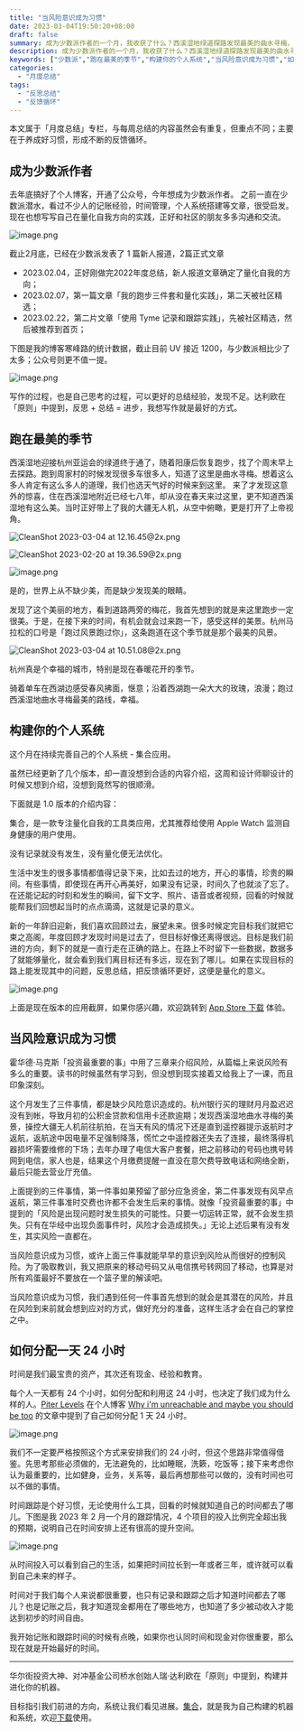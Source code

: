 ```yaml
---
title: "当风险意识成为习惯"
date: 2023-03-04T19:50:20+08:00
draft: false
summary: 成为少数派作者的一个月，我收获了什么？西溪湿地绿道探路发现最美的曲水寻梅，跑过风景跑过你；瑞·达利欧在《原则》中提到「建造并进化你的机器」，集合就是我给自己做的机器和系统，你也可以试试；如果风险意识成为习惯，生活也许会少很多意外；你想过 1 天 24 小时该怎么过吗？不妨听听 NomadList 创始人是怎么想的。
description: 成为少数派作者的一个月，我收获了什么？西溪湿地绿道探路发现最美的曲水寻梅，跑过风景跑过你；瑞·达利欧在《原则》中提到「建造并进化你的机器」，集合就是我给自己做的机器和系统，你也可以试试；如果风险意识成为习惯，生活也许会少很多意外；你想过 1 天 24 小时该怎么过吗？不妨听听 NomadList 创始人是怎么想的。
keywords: ["少数派","跑在最美的季节","构建你的个人系统","当风险意识成为习惯","如何分配1天24小时"]
categories:
  - "月度总结"
tags:
  - "反思总结"
  - "反馈循环"
---
```


本文属于「月度总结」专栏，与每周总结的内容虽然会有重复，但重点不同；主要在于养成好习惯，形成不断的反馈循环。

## 成为少数派作者

去年底搞好了个人博客，开通了公众号，今年想成为少数派作者。
之前一直在少数派潜水，看过不少人的记账经验，时间管理，个人系统搭建等文章，很受启发。现在也想写写自己在量化自我方向的实践，正好和社区的朋友多多沟通和交流。

![image.png](https://cdn.nlark.com/yuque/0/2023/png/177619/1677902366771-d62631cd-880d-45aa-b347-5513af07d5ee.png#averageHue=%23fafaf9&clientId=u621bc755-87e3-4&from=paste&height=401&id=dAUv2&name=image.png&originHeight=802&originWidth=1534&originalType=binary&ratio=2&rotation=0&showTitle=false&size=354940&status=done&style=none&taskId=u5e42952e-8754-4d57-bbde-b8afb006c4d&title=&width=767)

截止2月底，已经在少数派发表了 1 篇新人报道，2篇正式文章

- 2023.02.04，正好刚做完2022年度总结，新人报道文章确定了量化自我的方向；
- 2023.02.07，第一篇文章「我的跑步三件套和量化实践」，第二天被社区精选；
- 2023.02.22，第二片文章「使用 Tyme 记录和跟踪实践」，先被社区精选，然后被推荐到首页；

下图是我的博客寒峰路的统计数据，截止目前 UV 接近 1200，与少数派相比少了太多；公众号则更不值一提。

![image.png](https://cdn.nlark.com/yuque/0/2023/png/177619/1677827481314-7c91af9d-66e0-42c2-b030-74599a1481ee.png#averageHue=%23fcfcfb&clientId=ubafab7c4-025c-4&from=paste&height=165&id=u7ab658ad&name=image.png&originHeight=330&originWidth=1554&originalType=binary&ratio=2&rotation=0&showTitle=false&size=156771&status=done&style=none&taskId=ua115f35c-9923-4963-969e-e8e6638aa42&title=&width=777)

写作的过程，也是自己思考的过程，可以更好的总结经验，发现不足。达利欧在「原则」中提到，反思 + 总结 = 进步，我想写作就是最好的方式。

## 跑在最美的季节

西溪湿地迎接杭州亚运会的绿道终于通了，随着阳康后恢复跑步，找了个周末早上去探路。跑到周家村的时候发现很多车很多人，知道了这里是曲水寻梅。想着这么多人肯定有这么多人的道理，我们也选天气好的时候来到这里。
来了才发现这意外的惊喜，住在西溪湿地附近已经七八年，却从没在春天来过这里，更不知道西溪湿地有这么美。当时正好带上了我的大疆无人机，从空中俯瞰，更是打开了上帝视角。

![CleanShot 2023-03-04 at 12.16.45@2x.png](https://cdn.nlark.com/yuque/0/2023/png/177619/1677903422893-66cc80db-36e7-4847-a5df-9efc6793b6e1.png#averageHue=%238f8a7b&clientId=u621bc755-87e3-4&from=paste&height=609&id=uc9c6c7a8&name=CleanShot%202023-03-04%20at%2012.16.45%402x.png&originHeight=1218&originWidth=1926&originalType=binary&ratio=2&rotation=0&showTitle=false&size=4613685&status=done&style=none&taskId=ue0591712-a055-4564-b626-7c62f28da55&title=&width=963)

![CleanShot 2023-02-20 at 19.36.59@2x.png](https://cdn.nlark.com/yuque/0/2023/png/177619/1677898367831-35491095-dc36-43e6-9aba-4b9fe8642d39.png#averageHue=%23505b4d&clientId=u621bc755-87e3-4&from=paste&height=735&id=u6f46d8e6&name=CleanShot%202023-02-20%20at%2019.36.59%402x.png&originHeight=1470&originWidth=2280&originalType=binary&ratio=2&rotation=0&showTitle=false&size=7257123&status=done&style=none&taskId=u136d8f55-3f1c-4329-a08b-157f4e251fa&title=&width=1140)

![image.png](https://cdn.nlark.com/yuque/0/2023/png/177619/1677810042659-2e12d83d-2bea-47c5-a828-5aa4bd6c47ce.png#averageHue=%23505845&clientId=ubafab7c4-025c-4&from=paste&height=413&id=K9fS7&name=image.png&originHeight=826&originWidth=1426&originalType=binary&ratio=2&rotation=0&showTitle=false&size=2189517&status=done&style=none&taskId=ufc853cc3-bcde-4585-9313-5626446fe4a&title=&width=713)

是的，世界上从不缺少美，而是缺少发现美的眼睛。

发现了这个美丽的地方，看到道路两旁的梅花，我首先想到的就是来这里跑步一定很美。于是，在接下来的时间，有机会就会过来跑一下，感受这样的美景。杭州马拉松的口号是「跑过风景跑过你」，这条跑道在这个季节就是那个最美的风景。

![CleanShot 2023-03-04 at 10.51.08@2x.png](https://cdn.nlark.com/yuque/0/2023/png/177619/1677898291233-8db8e6a0-7e1b-4f28-8c0a-8707374b875c.png#averageHue=%232e382a&clientId=u621bc755-87e3-4&from=paste&height=711&id=ufea893f2&name=CleanShot%202023-03-04%20at%2010.51.08%402x.png&originHeight=1422&originWidth=2006&originalType=binary&ratio=2&rotation=0&showTitle=false&size=4116891&status=done&style=none&taskId=uf0a22a85-cac9-4445-9f33-5342199319f&title=&width=1003)

杭州真是个幸福的城市，特别是现在春暖花开的季节。

骑着单车在西湖边感受春风拂面，惬意；沿着西湖跑一朵大大的玫瑰，浪漫；跑过西溪湿地曲水寻梅最美的路线，幸福。



## 构建你的个人系统

这个月在持续完善自己的个人系统 - 集合应用。

虽然已经更新了几个版本，却一直没想到合适的内容介绍，这周和设计师聊设计的时候又想到介绍，没想到竟然写的很顺滑。

下面就是 1.0 版本的介绍内容：

集合，是一款专注量化自我的工具类应用，尤其推荐给使用 Apple Watch 监测自身健康的用户使用。

没有记录就没有发生，没有量化便无法优化。

生活中发生的很多事情都值得记录下来，比如去过的地方，开心的事情，珍贵的瞬间。有些事情，即使现在再开心再美好，如果没有记录，时间久了也就淡了忘了。在还能记起的时刻和发生的瞬间，留下文字、照片、语音或者视频，回看的时候就能帮我们回想起当时的点点滴滴，这就是记录的意义。

新的一年辞旧迎新，我们喜欢回顾过去，展望未来。很多时候定完目标我们就把它束之高阁，年度回顾才发现时间是过去了，但目标好像还离得很远。目标是我们前进的方向，剩下的就是一直行走在正确的路上。在路上不时留下一些数据，数据多了就能够量化，就会看到我们离目标还有多远，现在到了哪儿。如果在实现目标的路上能发现其中的问题，反思总结，把反馈循环更好，这便是量化的意义。

![image.png](https://cdn.nlark.com/yuque/0/2023/png/177619/1677907800746-628510d8-af48-48e5-a45f-1c1ec942cbab.png#averageHue=%23e2ece4&clientId=u0741eb82-86a1-4&from=paste&height=532&id=u5de57563&name=image.png&originHeight=1064&originWidth=1500&originalType=binary&ratio=2&rotation=0&showTitle=false&size=561210&status=done&style=none&taskId=ub18d06b1-7f96-4517-b365-6d3c53b48aa&title=&width=750)

上面是现在版本的应用截屏，如果你感兴趣，欢迎跳转到 [App Store 下载](https://t.cmcn.me/app) 体验。

## 当风险意识成为习惯

霍华德·马克斯「投资最重要的事」中用了三章来介绍风险，从篇幅上来说风险有多么的重要。读书的时候虽然有学习到，但没想到现实接着又给我上了一课，而且印象深刻。

这个月发生了三件事情，都是缺少风险意识造成的。杭州银行买的理财月月盈迟迟没有到帐，导致月初的公积金贷款和信用卡还款逾期；发现西溪湿地曲水寻梅的美景，操控大疆无人机前往航拍，在当天有风的情况下还是直到遥控器提示返航时才返航，返航途中因电量不足强制降落，慌忙之中遥控器还失去了连接，最终落得机器损坏需要维修的下场；去年办理了电信大客户套餐，把之前移动的号码也携号转网到电信，家人也是，结果这个月缴费提醒一直没在意欠费导致电话和网络全断，最后只能去营业厅充值。

上面提到的三件事情，第一件事如果预留了部分应急资金，第二件事发现有风早点返航，第三件事准时交费也许都不会发生后来的事情。就像「投资最重要的事」中提到的「风险是出现问题时发生损失的可能性。只要一切运转正常，就不会发生损失。只有在华经中出现负面事件时，风险才会造成损失。」无论上述后果有没有发生，其实风险一直都在。

当风险意识成为习惯，或许上面三件事就能早早的意识到风险从而很好的控制风险。为了吸取教训，我又把原来的移动号码又从电信携号转网回了移动，也算是对所有鸡蛋最好不要放在一个篮子里的解读吧。

当风险意识成为习惯，我们遇到任何一件事首先想到的就会是其潜在的风险，并且在风险到来前就会想到应对的方式，做好充分的准备，这样生活才会在自己的掌控之中。

## 如何分配一天 24 小时

时间是我们最宝贵的资产，其次还有现金、经验和教育。

每个人一天都有 24 个小时，如何分配和利用这 24 小时，也决定了我们成为什么样的人。[Piter Levels](https://twitter.com/levelsio?ref=hagerhu.com) 在个人博客 [Why i'm unreachable and maybe you should be too](https://levels.io/contact/) 的文章中提到了自己如何分配 1 天 24 小时。

![image.png](https://cdn.nlark.com/yuque/0/2023/png/177619/1677416055822-c1be77a6-568d-4714-89db-a573259ea3f2.png#averageHue=%23e6e6e5&clientId=ubdac4cd3-524f-4&from=paste&height=433&id=ud9ca4781&name=image.png&originHeight=866&originWidth=1494&originalType=binary&ratio=2&rotation=0&showTitle=false&size=518837&status=done&style=none&taskId=u7ac61ed6-eb20-44af-b890-2de2a2d47e2&title=&width=747)

我们不一定要严格按照这个方式来安排我们的 24 小时，但这个思路非常值得借鉴。先思考那些必须做的，无法避免的，比如睡眠，洗簌，吃饭等；接下来考虑你认为最重要的，比如健身，业务，关系等，最后再想那些可以做的，没有时间也可以不做的事情。

时间跟踪是个好习惯，无论使用什么工具，回看的时候就知道自己的时间都去了哪儿。下图是我 2023 年 2 月一个月的跟踪情况，4 个项目的投入比例完全超出我的预期，说明自己在时间安排上还有很高的提升空间。

![image.png](https://cdn.nlark.com/yuque/0/2023/png/177619/1677827787801-ce4c88e9-fb36-4e09-a19f-8d742654698c.png#averageHue=%232b2c29&clientId=ubafab7c4-025c-4&from=paste&height=852&id=ubaa96f80&name=image.png&originHeight=1704&originWidth=1638&originalType=binary&ratio=2&rotation=0&showTitle=false&size=872376&status=done&style=none&taskId=ufb791401-222a-46fa-b3a2-fcf7d85309c&title=&width=819)

从时间投入可以看到自己的生活，如果把时间拉长到一年或者三年，或许就可以看到自己未来的样子。

时间对于我们每个人来说都很重要，也只有记录和跟踪之后才知道时间都去了哪儿？也是记账之后，我才知道现金都用在了哪些地方，也知道了多少被动收入才能达到初步的时间自由。

我开始记账和跟踪时间的时候有点晚，如果你也认同时间和现金对你很重要，那么现在就是开始最好的时间。



---

华尔街投资大神、对冲基金公司桥水创始人瑞·达利欧在「原则」中提到，构建并进化你的机器。

目标指引我们前进的方向，系统让我们看见进展。[集合](https://hagerhu.com/post/circle-build-your-own-system/)，就是我为自己构建的机器和系统，欢迎[下载](https://t.cmcn.me/app)使用。

